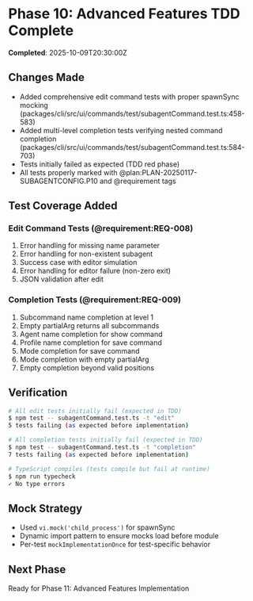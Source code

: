 # Phase 10: Advanced Features TDD Complete

**Completed**: 2025-10-09T20:30:00Z

## Changes Made
- Added comprehensive edit command tests with proper spawnSync mocking (packages/cli/src/ui/commands/test/subagentCommand.test.ts:458-583)
- Added multi-level completion tests verifying nested command completion (packages/cli/src/ui/commands/test/subagentCommand.test.ts:584-703)
- Tests initially failed as expected (TDD red phase)
- All tests properly marked with @plan:PLAN-20250117-SUBAGENTCONFIG.P10 and @requirement tags

## Test Coverage Added

### Edit Command Tests (@requirement:REQ-008)
1. Error handling for missing name parameter
2. Error handling for non-existent subagent
3. Success case with editor simulation
4. Error handling for editor failure (non-zero exit)
5. JSON validation after edit

### Completion Tests (@requirement:REQ-009)
1. Subcommand name completion at level 1
2. Empty partialArg returns all subcommands
3. Agent name completion for show command
4. Profile name completion for save command
5. Mode completion for save command
6. Mode completion with empty partialArg
7. Empty completion beyond valid positions

## Verification
```bash
# All edit tests initially fail (expected in TDD)
$ npm test -- subagentCommand.test.ts -t "edit"
5 tests failing (as expected before implementation)

# All completion tests initially fail (expected in TDD)
$ npm test -- subagentCommand.test.ts -t "completion"
7 tests failing (as expected before implementation)

# TypeScript compiles (tests compile but fail at runtime)
$ npm run typecheck
✓ No type errors
```

## Mock Strategy
- Used `vi.mock('child_process')` for spawnSync
- Dynamic import pattern to ensure mocks load before module
- Per-test `mockImplementationOnce` for test-specific behavior

## Next Phase
Ready for Phase 11: Advanced Features Implementation
